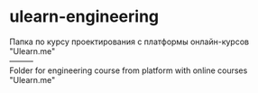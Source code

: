 # ulearn-engineering

Папка по курсу проектирования с платформы онлайн-курсов "Ulearn.me"<br>
———<br>
Folder for engineering course from platform with online courses "Ulearn.me"
